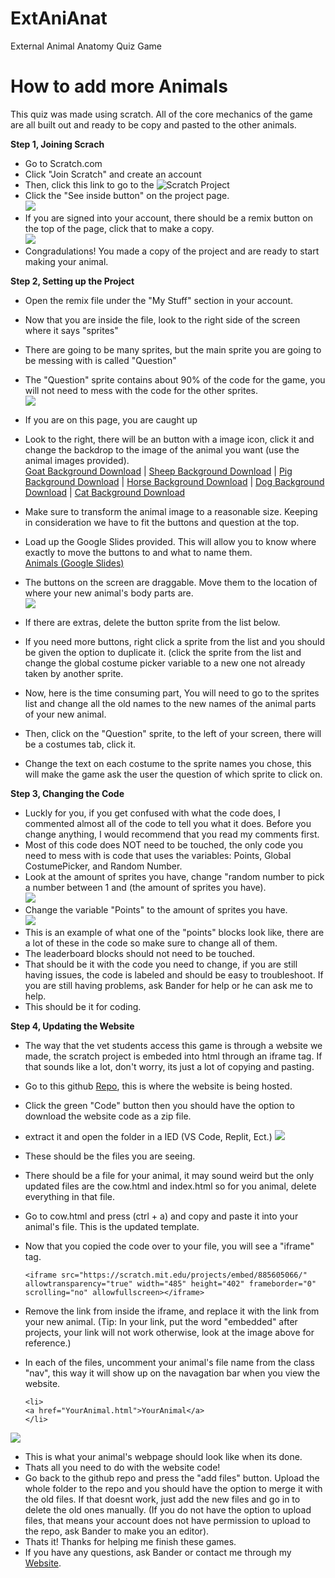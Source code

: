 # ExtAniAnat
External Animal Anatomy Quiz Game


# How to add more Animals
This quiz was made using scratch. All of the core mechanics of the game are all built out and ready to be copy and pasted to the other animals.


**Step 1, Joining Scrach** <br>
- Go to Scratch.com
- Click "Join Scratch" and create an account
- Then, click this link to go to the ![Scratch Project](https://scratch.mit.edu/projects/885605066)
- Click the "See inside button" on the project page.<br>
![ ](ImagesforMarkdown/seeinside.png)
- If you are signed into your account, there should be a remix button on the top of the page, click that to make a copy.<br>
![ ](ImagesforMarkdown/remix.png)
- Congradulations! You made a copy of the project and are ready to start making your animal.

  
**Step 2, Setting up the Project** <br>
- Open the remix file under the "My Stuff" section in your account.
- Now that you are inside the file, look to the right side of the screen where it says "sprites"
- There are going to be many sprites, but the main sprite you are going to be messing with is called "Question"
- The "Question" sprite contains about 90% of the code for the game, you will not need to mess with the code for the other sprites. <br>
![ ](ImagesforMarkdown/mainpage.png)

- If you are on this page, you are caught up
- Look to the right, there will be an button with a image icon, click it and change the backdrop to the image of the animal you want (use the animal images provided). <br>
  <a href="ImagesforMarkdown/goat.PNG" download>Goat Background Download</a> | <a href="ImagesforMarkdown/sheep.PNG" download>Sheep Background Download</a> | <a href="ImagesforMarkdown/pig.PNG" download>Pig Background Download</a> | <a href="ImagesforMarkdown/Horse.png" download>Horse Background Download</a> | <a href="ImagesforMarkdown/dog.png" download>Dog Background Download</a> | <a href="ImagesforMarkdown/cat.png" download>Cat Background Download</a>
- Make sure to transform the animal image to a reasonable size. Keeping in consideration we have to fit the buttons and question at the top.
- Load up the Google Slides provided. This will allow you to know where exactly to move the buttons to and what to name them. <br>
  [Animals (Google Slides)](https://docs.google.com/presentation/d/1W9TLpBbRJW16OxwPiJRk59h7bLMFIbT_2sgsnoBHBMQ/edit?usp=sharing)
- The buttons on the screen are draggable. Move them to the location of where your new animal's body parts are.<br>
![ ](ImagesforMarkdown/movebutton.png)
- If there are extras, delete the button sprite from the list below.
- If you need more buttons, right click a sprite from the list and you should be given the option to duplicate it. (click the sprite from the list and change the global costume picker variable to a new one not already taken by another sprite.
- Now, here is the time consuming part, You will need to go to the sprites list and change all the old names to the new names of the animal parts of your new animal.
- Then, click on the "Question" sprite, to the left of your screen, there will be a costumes tab, click it.
- Change the text on each costume to the sprite names you chose, this will make the game ask the user the question of which sprite to click on.


**Step 3, Changing the Code** <br>
- Luckly for you, if you get confused with what the code does, I commented almost all of the code to tell you what it does. Before you change anything, I would recommend that you read my comments first.
- Most of this code does NOT need to be touched, the only code you need to mess with is code that uses the variables: Points, Global CostumePicker, and Random Number.
- Look at the amount of sprites you have, change "random number to pick a number between 1 and (the amount of sprites you have).<br>
  ![ ](ImagesforMarkdown/random.png)
- Change the variable "Points" to the amount of sprites you have.<br>
  ![ ](ImagesforMarkdown/points.png)
- This is an example of what one of the "points" blocks look like, there are a lot of these in the code so make sure to change all of them.
- The leaderboard blocks should not need to be touched.
- That should be it with the code you need to change, if you are still having issues, the code is labeled and should be easy to troubleshoot. If you are still having problems, ask Bander for help or he can ask me to help.
- This should be it for coding.


**Step 4, Updating the Website** <br>
- The way that the vet students access this game is through a website we made, the scratch project is embeded into html through an iframe tag. If that sounds like a lot, don't worry, its just a lot of copying and pasting.
- Go to this github [Repo](https://github.com/SICTCCS/AnimalQuiz), this is where the website is being hosted.
- Click the green "Code" button then you should have the option to download the website code as a zip file.
- extract it and open the folder in a IED (VS Code, Replit, Ect.)
![ ](ImagesforMarkdown/codeimg.png)

- These should be the files you are seeing.
- There should be a file for your animal, it may sound weird but the only updated files are the cow.html and index.html so for you animal, delete everything in that file.
- Go to cow.html and press (ctrl + a) and copy and paste it into your animal's file. This is the updated template.
- Now that you copied the code over to your file, you will see a "iframe" tag.
  ```
  <iframe src="https://scratch.mit.edu/projects/embed/885605066/" allowtransparency="true" width="485" height="402" frameborder="0" scrolling="no" allowfullscreen></iframe>
  ```
- Remove the link from inside the iframe, and replace it with the link from your new animal. (Tip: In your link, put the word "embedded" after projects, your link will not work otherwise, look at the image above for reference.)
- In each of the files, uncomment your animal's file name from the class "nav", this way it will show up on the navagation bar when you view the website.
  ```
  <li>
  <a href="YourAnimal.html">YourAnimal</a>
  </li>
  ```
![ ](ImagesforMarkdown/cow.png)
- This is what your animal's webpage should look like when its done.
- Thats all you need to do with the website code!
- Go back to the github repo and press the "add files" button. Upload the whole folder to the repo and you should have the option to merge it with the old files. If that doesnt work, just add the new files and go in to delete the old ones manually. (If you do not have the option to upload files, that means your account does not have permission to upload to the repo, ask Bander to make you an editor).
- Thats it! Thanks for helping me finish these games.
- If you have any questions, ask Bander or contact me through my [Website](https://andrewscheller2006.github.io/Portfolio/contact.html).
